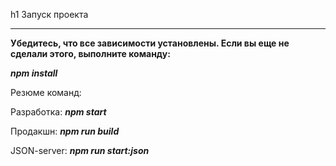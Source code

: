 h1 Запуск проекта
***
**Убедитесь, что все зависимости установлены. Если вы еще не сделали этого, выполните команду:**

   ***npm install***
   
Резюме команд:

Разработка: ***npm start***

Продакшн: ***npm run build***

JSON-server: ***npm run start:json***

